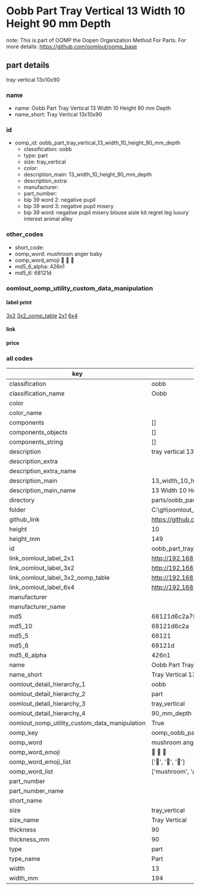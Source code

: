 # Oobb Part Tray Vertical 13 Width 10 Height 90 mm Depth  

note: This is part of OOMP the Oopen Organization Method For Parts. For more details: https://github.com/oomlout/oomp_base

##  part details
  



tray vertical 13x10x90



### name
* name: Oobb Part Tray Vertical 13 Width 10 Height 90 mm Depth
* name_short: Tray Vertical 13x10x90 
### id
* oomp_id: oobb_part_tray_vertical_13_width_10_height_90_mm_depth
  * classification: oobb
  * type: part
  * size: tray_vertical
  * color: 
  * description_main: 13_width_10_height_90_mm_depth
  * description_extra: 
  * manufacturer: 
  * part_number: 
  * bip 39 word 2: negative pupil
  * bip 39 word 3: negative pupil misery
  * bip 39 word: negative pupil misery blouse aisle kit regret leg luxury interest animal alley

### other_codes
* short_code: 
* oomp_word: mushroom anger baby
* oomp_word_emoji :mushroom: :anger: :baby:
* md5_6_alpha: 426n1
* md5_6: 68121d






### oomlout_oomp_utility_custom_data_manipulation
#### label print
[3x2](http://192.168.1.245:1112/?label=oomp%20426n1)
[3x2_oomp_table](http://192.168.1.108:1112/?label=oomp%20426n1)
[2x1](http://192.168.1.242:1112/?label=oomp%20426n1)
[6x4](http://192.168.1.55:1112/?label=oomp%20426n1)    

#### link

                              

#### price







### all codes 
| key | value |  
| --- | --- |  
| classification | oobb |  
| classification_name | Oobb |  
| color |  |  
| color_name |  |  
| components | [] |  
| components_objects | [] |  
| components_string | [] |  
| description | tray vertical 13x10x90 |  
| description_extra |  |  
| description_extra_name |  |  
| description_main | 13_width_10_height_90_mm_depth |  
| description_main_name | 13 Width 10 Height 90 mm Depth |  
| directory | parts/oobb_part_tray_vertical_13_width_10_height_90_mm_depth |  
| folder | C:\gh\oomlout_oobb_version_4_generated_parts\parts\oobb_part_tray_vertical_13_width_10_height_90_mm_depth |  
| github_link | https://github.com/oomlout/oomlout_oomp_part_src/tree/main/parts/oobb_part_tray_vertical_13_width_10_height_90_mm_depth |  
| height | 10 |  
| height_mm | 149 |  
| id | oobb_part_tray_vertical_13_width_10_height_90_mm_depth |  
| link_oomlout_label_2x1 | http://192.168.1.242:1112/?label=oomp%20426n1 |  
| link_oomlout_label_3x2 | http://192.168.1.245:1112/?label=oomp%20426n1 |  
| link_oomlout_label_3x2_oomp_table | http://192.168.1.108:1112/?label=oomp%20426n1 |  
| link_oomlout_label_6x4 | http://192.168.1.55:1112/?label=oomp%20426n1 |  
| manufacturer |  |  
| manufacturer_name |  |  
| md5 | 68121d6c2a7f5695eb82d1831b6b7c9f |  
| md5_10 | 68121d6c2a |  
| md5_5 | 68121 |  
| md5_6 | 68121d |  
| md5_6_alpha | 426n1 |  
| name | Oobb Part Tray Vertical 13 Width 10 Height 90 mm Depth |  
| name_short | Tray Vertical 13x10x90  |  
| oomlout_detail_hierarchy_1 | oobb |  
| oomlout_detail_hierarchy_2 | part |  
| oomlout_detail_hierarchy_3 | tray_vertical |  
| oomlout_detail_hierarchy_4 | 90_mm_depth |  
| oomlout_oomp_utility_custom_data_manipulation | True |  
| oomp_key | oomp_oobb_part_tray_vertical_13_width_10_height_90_mm_depth |  
| oomp_word | mushroom anger baby |  
| oomp_word_emoji | :mushroom: :anger: :baby: |  
| oomp_word_emoji_list | [':mushroom:', ':anger:', ':baby:'] |  
| oomp_word_list | ['mushroom', 'anger', 'baby'] |  
| part_number |  |  
| part_number_name |  |  
| short_name |  |  
| size | tray_vertical |  
| size_name | Tray Vertical |  
| thickness | 90 |  
| thickness_mm | 90 |  
| type | part |  
| type_name | Part |  
| width | 13 |  
| width_mm | 194 |  
